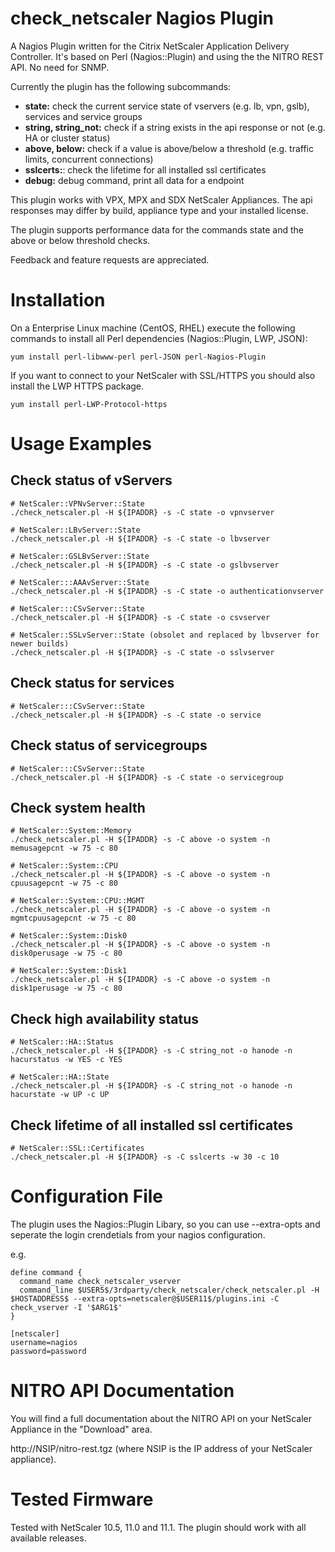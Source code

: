 # check_netscaler Nagios Plugin

A Nagios Plugin written for the Citrix NetScaler Application Delivery Controller. It's based on Perl (Nagios::Plugin) and using the the NITRO REST API. No need for SNMP.

Currently the plugin has the following subcommands:

- **state:** check the current service state of vservers (e.g. lb, vpn, gslb), services and service groups
- **string, string_not:** check if a string exists in the api response or not (e.g. HA or cluster status)
- **above, below:** check if a value is above/below a threshold (e.g. traffic limits, concurrent connections)
- **sslcerts:**: check the lifetime for all installed ssl certificates
- **debug:** debug command, print all data for a endpoint

This plugin works with VPX, MPX and SDX NetScaler Appliances. The api responses may differ by build, appliance type and your installed license.

The plugin supports performance data for the commands state and the above or below threshold checks.

Feedback and feature requests are appreciated. 

# Installation

On a Enterprise Linux machine (CentOS, RHEL) execute the following commands to install all Perl dependencies (Nagios::Plugin, LWP, JSON):

    yum install perl-libwww-perl perl-JSON perl-Nagios-Plugin

If you want to connect to your NetScaler with SSL/HTTPS you should also install the LWP HTTPS package.

    yum install perl-LWP-Protocol-https

# Usage Examples

## Check status of vServers
    # NetScaler::VPNvServer::State
    ./check_netscaler.pl -H ${IPADDR} -s -C state -o vpnvserver

    # NetScaler::LBvServer::State
    ./check_netscaler.pl -H ${IPADDR} -s -C state -o lbvserver

    # NetScaler::GSLBvServer::State
    ./check_netscaler.pl -H ${IPADDR} -s -C state -o gslbvserver

    # NetScaler:::AAAvServer::State
    ./check_netscaler.pl -H ${IPADDR} -s -C state -o authenticationvserver

    # NetScaler:::CSvServer::State
    ./check_netscaler.pl -H ${IPADDR} -s -C state -o csvserver

    # NetScaler::SSLvServer::State (obsolet and replaced by lbvserver for newer builds)
    ./check_netscaler.pl -H ${IPADDR} -s -C state -o sslvserver
## Check status for services
    # NetScaler:::CSvServer::State
    ./check_netscaler.pl -H ${IPADDR} -s -C state -o service
## Check status of servicegroups
    # NetScaler:::CSvServer::State
    ./check_netscaler.pl -H ${IPADDR} -s -C state -o servicegroup
## Check system health
    # NetScaler::System::Memory
    ./check_netscaler.pl -H ${IPADDR} -s -C above -o system -n memusagepcnt -w 75 -c 80

    # NetScaler::System::CPU
    ./check_netscaler.pl -H ${IPADDR} -s -C above -o system -n cpuusagepcnt -w 75 -c 80

    # NetScaler::System::CPU::MGMT
    ./check_netscaler.pl -H ${IPADDR} -s -C above -o system -n mgmtcpuusagepcnt -w 75 -c 80

    # NetScaler::System::Disk0
    ./check_netscaler.pl -H ${IPADDR} -s -C above -o system -n disk0perusage -w 75 -c 80

    # NetScaler::System::Disk1
    ./check_netscaler.pl -H ${IPADDR} -s -C above -o system -n disk1perusage -w 75 -c 80
## Check high availability status
    # NetScaler::HA::Status
    ./check_netscaler.pl -H ${IPADDR} -s -C string_not -o hanode -n hacurstatus -w YES -c YES

    # NetScaler::HA::State
    ./check_netscaler.pl -H ${IPADDR} -s -C string_not -o hanode -n hacurstate -w UP -c UP
## Check lifetime of all installed ssl certificates
    # NetScaler::SSL::Certificates
    ./check_netscaler.pl -H ${IPADDR} -s -C sslcerts -w 30 -c 10


# Configuration File
The plugin uses the Nagios::Plugin Libary, so you can use --extra-opts and seperate the login crendetials from your nagios configuration.

e.g.

```
define command {
  command_name check_netscaler_vserver
  command_line $USER5$/3rdparty/check_netscaler/check_netscaler.pl -H $HOSTADDRESS$ --extra-opts=netscaler@$USER11$/plugins.ini -C check_vserver -I '$ARG1$'
}
```

```
[netscaler]
username=nagios
password=password
```

# NITRO API Documentation

You will find a full documentation about the NITRO API on your NetScaler Appliance in the "Download" area.

http://NSIP/nitro-rest.tgz (where NSIP is the IP address of your NetScaler appliance).

# Tested Firmware

Tested with NetScaler 10.5, 11.0 and 11.1. The plugin should work with all available releases.

